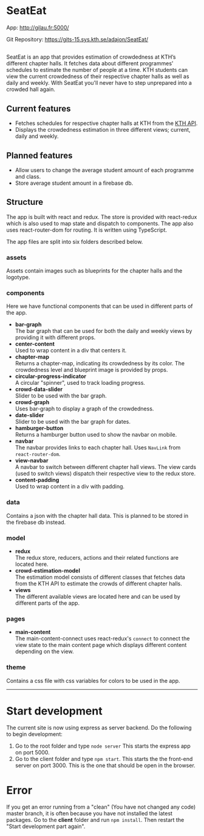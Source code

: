 # SeatEat

<p>App: <a href='http://gilau.fr:5000/'>http://gilau.fr:5000/</a></p>
<p>Git Repository: <a href='https://gits-15.sys.kth.se/adajon/SeatEat/'>https://gits-15.sys.kth.se/adajon/SeatEat/</a></p>

##

SeatEat is an app that provides estimation of crowdedness at KTH’s different chapter halls. It fetches data about different programmes' schedules to estimate the number of people at a time. KTH students can view the current crowdedness of their respective chapter halls as well as daily and weekly. With SeatEat you'll never have to step unprepared into a crowded hall again.

## Current features

* Fetches schedules for respective chapter halls at KTH from the <a href='https://www.kth.se/en/api/anvand-data-fran-kth-1.57059'>KTH API</a>.
* Displays the crowdedness estimation in three different views; current, daily and weekly.

## Planned features

* Allow users to change the average student amount of each programme and class.
* Store average student amount in a firebase db.

## Structure
The app is built with react and redux. The store is provided with react-redux which is also used to map state and dispatch to components. The app also uses react-router-dom for routing. It is written using TypeScript.

The app files are split into six folders described below.

### assets

Assets contain images such as blueprints for the chapter halls and the logotype.

### components

Here we have functional components that can be used in different parts of the app. 
* **bar-graph**  
The bar graph that can be used for both the daily and weekly views by providing it with different props. 
* **center-content**  
Used to wrap content in a div that centers it.
* **chapter-map**  
Returns a chapter-map, indicating its crowdedness by its color. The crowdedness level and blueprint image is provided by props.
* **circular-progress-indicator**  
A circular "spinner", used to track loading progress.
* **crowd-data-slider**  
Slider to be used with the bar graph.
* **crowd-graph**  
Uses bar-graph to display a graph of the crowdedness.
* **date-slider**  
Slider to be used with the bar graph for dates.
* **hamburger-button**  
Returns a hamburger button used to show the navbar on mobile.
* **navbar**  
The navbar provides links to each chapter hall. Uses `NavLink` from `react-router-dom`.
* **view-navbar**  
A navbar to switch between different chapter hall views. The view cards (used to switch views) dispatch their respective view to the redux store.
* **content-padding**  
Used to wrap content in a div with padding.

### data

Contains a json with the chapter hall data. This is planned to be stored in the firebase db instead.

### model
* **redux**  
The redux store, reducers, actions and their related functions are located here.
* **crowd-estimation-model**  
The estimation model consists of different classes that fetches data from the KTH API to estimate the crowds of different chapter halls.
* **views**  
The different available views are located here and can be used by different parts of the app.

### pages
* **main-content**  
The main-content-connect uses react-redux's `connect` to connect the view state to the main content page which displays different content depending on the view.

### theme
Contains a css file with css variables for colors to be used in the app.

-----

# Start development
The current site is now using express as server backend. Do the following to begin development:

1. Go to the root folder and type `node server` This starts the express app on port 5000.
2. Go to the client folder and type `npm start`. This starts the the front-end server on port 3000. This is the one that should be open in the browser.

# Error
If you get an error running from a "clean" (You have not changed any code) master branch, it is often because you have not installed the latest packages. Go to the **client** folder and run `npm install`. Then restart the "Start development part again".
